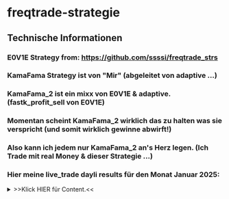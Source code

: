# freqtrade-strategie

## Technische Informationen

### E0V1E Strategy from: https://github.com/ssssi/freqtrade_strs

### KamaFama Strategy ist von "Mir" (abgeleitet von adaptive ...)

### KamaFama_2 ist ein mixx von E0V1E & adaptive. (fastk_profit_sell von E0V1E)

### Momentan scheint KamaFama_2 wirklich das zu halten was sie verspricht (und somit wirklich gewinne abwirft!)

### Also kann ich jedem nur KamaFama_2 an's Herz legen. (Ich Trade mit real Money & dieser Strategie ...)

### Hier meine live_trade dayli results für den Monat Januar 2025:

<details>
<summary>>>Klick HIER für Content.<<</summary>

* Day ----- (count) ---- USDT ------- Profit %
* 2025-01-29 (3) ______ 22,45 ________ 6.59%
* 2025-01-28 (7) ______ 9,831 ________ 2.90%
* 2025-01-27 (8) ______ 13,35 ________ 4.11%
* 2025-01-26 (1) ______ 0,268 ________ 0.08%
* 2025-01-25 (1) ______ 0,613 ________ 0.19%
* 2025-01-24 (0) ______ 0 ____________ 0%
* 2025-01-23 (0) ______ 0 ____________ 0%
* 2025-01-22 (2) ______ 5,083 ________ 3.55%
* 2025-01-21 (1) ______ 0,266 ________ 0.19%
* 2025-01-20 (0) ______ 0 ____________ 0%
* 2025-01-19 (5) _____ -11,09 _______ -6.35%
* 2025-01-18 (7) _____ -10,43 _______ -5.63%
* 2025-01-17 (1) ______ 2,419 ________ 1.32%
* 2025-01-16 (0) ______ 0 ____________ 0%
* 2025-01-15 (2) ______ 2,811 ________ 1.56%
* 2025-01-14 (3) ______ 1,405 ________ 0.78%
* 2025-01-13 (10) _____ 1,567 ________ 0.88%
* 2025-01-12 (2) ______ -3,17 _______ -1.75%
* 2025-01-11 (2) ______ -1,8 ________ -0.98%
* 2025-01-10 (4) ______ 3,729 ________ 2.08%
* 2025-01-09 (6) ______ 5,755 ________ 3.31%
* 2025-01-08 (7) ______ 2,938 ________ 1.79%
* 2025-01-07 (7) ______ 5,562 ________ 3.50%
* 2025-01-06 (3) ______ 4,247 ________ 2.74%
* 2025-01-05 (2) ______ 2,261 ________ 1.47%
* 2025-01-04 (1) ______ 0,413 ________ 0.27%
* 2025-01-03 (1) ______ 6,797 ________ 0.36%
* 2025-01-02 (1) ______ 6,484 ________ 0.34%
* 2025-01-01 (1) ______ 7,351 ________ 0.39%
* 2024-12-31 (12) _____ 11,835 _______ 5.78%
* 2024-12-30 (7) ______ 10,698 _______ 5.33%

</details>

